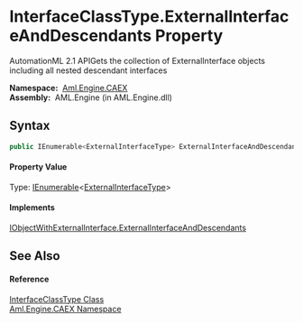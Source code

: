 InterfaceClassType.ExternalInterfaceAndDescendants Property
===========================================================
AutomationML 2.1 APIGets the collection of ExternalInterface objects including all nested descendant interfaces

  **Namespace:**  [Aml.Engine.CAEX][1]  
  **Assembly:**  AML.Engine (in AML.Engine.dll)

Syntax
------

```csharp
public IEnumerable<ExternalInterfaceType> ExternalInterfaceAndDescendants { get; }
```

#### Property Value
Type: [IEnumerable][2]&lt;[ExternalInterfaceType][3]>
#### Implements
[IObjectWithExternalInterface.ExternalInterfaceAndDescendants][4]  


See Also
--------

#### Reference
[InterfaceClassType Class][5]  
[Aml.Engine.CAEX Namespace][1]  

[1]: ../README.md
[2]: https://docs.microsoft.com/dotnet/api/system.collections.generic.ienumerable-1
[3]: ../ExternalInterfaceType/README.md
[4]: ../IObjectWithExternalInterface/ExternalInterfaceAndDescendants.md
[5]: README.md
[6]: https://www.automationml.org
[7]: ../../icons/logoShade.png